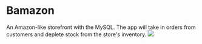 # Bamazon
An Amazon-like storefront with the MySQL. The app will take in orders from customers and deplete stock from the store's inventory.
![](demo.gif)
